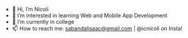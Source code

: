 - 👋 Hi, I’m Nicoli
- 👀 I’m interested in learning Web and Mobile App Development
- 🌱 I’m currently in college
- 📫 How to reach me: sabandalisaac@gmail.com | @icnicoli on Insta!

<!---
icnicoli/icnicoli is a ✨ special ✨ repository because its `README.md` (this file) appears on your GitHub profile.
You can click the Preview link to take a look at your changes.
--->
